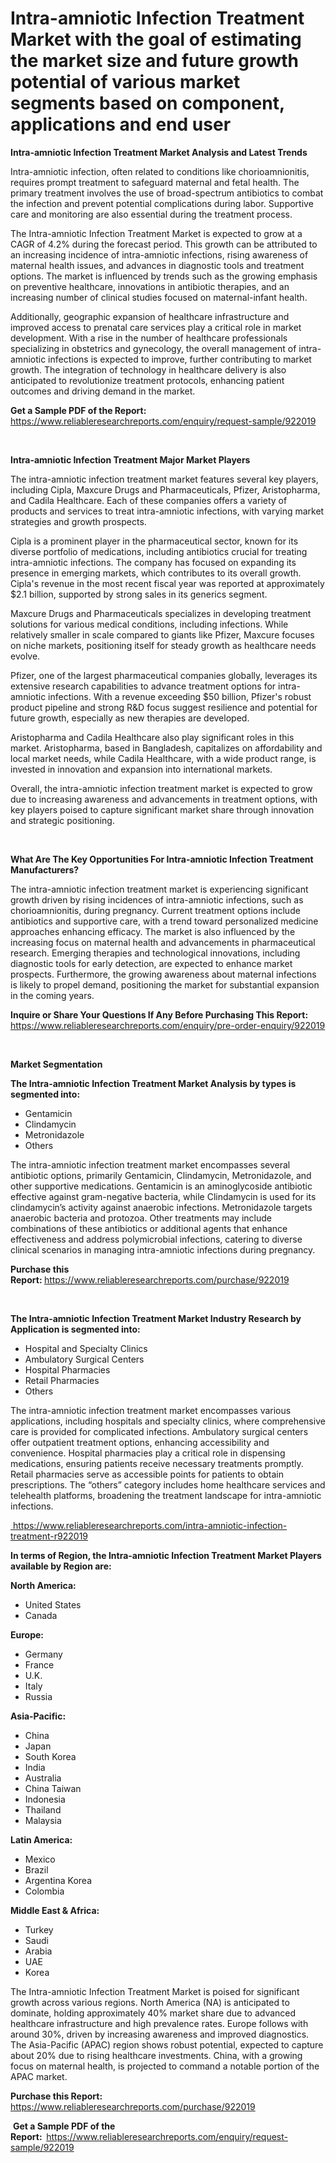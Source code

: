 <p><h1>Intra-amniotic Infection Treatment Market with the goal of estimating the market size and future growth potential of various market segments based on component, applications and end user</h1></p><p><strong>Intra-amniotic Infection Treatment Market Analysis and Latest Trends</strong></p>
<p><p>Intra-amniotic infection, often related to conditions like chorioamnionitis, requires prompt treatment to safeguard maternal and fetal health. The primary treatment involves the use of broad-spectrum antibiotics to combat the infection and prevent potential complications during labor. Supportive care and monitoring are also essential during the treatment process.</p><p>The Intra-amniotic Infection Treatment Market is expected to grow at a CAGR of 4.2% during the forecast period. This growth can be attributed to an increasing incidence of intra-amniotic infections, rising awareness of maternal health issues, and advances in diagnostic tools and treatment options. The market is influenced by trends such as the growing emphasis on preventive healthcare, innovations in antibiotic therapies, and an increasing number of clinical studies focused on maternal-infant health.</p><p>Additionally, geographic expansion of healthcare infrastructure and improved access to prenatal care services play a critical role in market development. With a rise in the number of healthcare professionals specializing in obstetrics and gynecology, the overall management of intra-amniotic infections is expected to improve, further contributing to market growth. The integration of technology in healthcare delivery is also anticipated to revolutionize treatment protocols, enhancing patient outcomes and driving demand in the market.</p></p>
<p><strong>Get a Sample PDF of the Report:&nbsp;</strong> <a href="https://www.reliableresearchreports.com/enquiry/request-sample/922019?utm_campaign=3029&utm_medium=2&utm_source=Github&utm_content=ia&utm_term=19042025&utm_id=intra-amniotic-infection-treatment">https://www.reliableresearchreports.com/enquiry/request-sample/922019</a></p>
<p>&nbsp;</p>
<p><strong>Intra-amniotic Infection Treatment Major Market Players</strong></p>
<p><p>The intra-amniotic infection treatment market features several key players, including Cipla, Maxcure Drugs and Pharmaceuticals, Pfizer, Aristopharma, and Cadila Healthcare. Each of these companies offers a variety of products and services to treat intra-amniotic infections, with varying market strategies and growth prospects.</p><p>Cipla is a prominent player in the pharmaceutical sector, known for its diverse portfolio of medications, including antibiotics crucial for treating intra-amniotic infections. The company has focused on expanding its presence in emerging markets, which contributes to its overall growth. Cipla's revenue in the most recent fiscal year was reported at approximately $2.1 billion, supported by strong sales in its generics segment.</p><p>Maxcure Drugs and Pharmaceuticals specializes in developing treatment solutions for various medical conditions, including infections. While relatively smaller in scale compared to giants like Pfizer, Maxcure focuses on niche markets, positioning itself for steady growth as healthcare needs evolve.</p><p>Pfizer, one of the largest pharmaceutical companies globally, leverages its extensive research capabilities to advance treatment options for intra-amniotic infections. With a revenue exceeding $50 billion, Pfizer's robust product pipeline and strong R&D focus suggest resilience and potential for future growth, especially as new therapies are developed.</p><p>Aristopharma and Cadila Healthcare also play significant roles in this market. Aristopharma, based in Bangladesh, capitalizes on affordability and local market needs, while Cadila Healthcare, with a wide product range, is invested in innovation and expansion into international markets.</p><p>Overall, the intra-amniotic infection treatment market is expected to grow due to increasing awareness and advancements in treatment options, with key players poised to capture significant market share through innovation and strategic positioning.</p></p>
<p>&nbsp;</p>
<p><strong>What Are The Key Opportunities For Intra-amniotic Infection Treatment Manufacturers?</strong></p>
<p><p>The intra-amniotic infection treatment market is experiencing significant growth driven by rising incidences of intra-amniotic infections, such as chorioamnionitis, during pregnancy. Current treatment options include antibiotics and supportive care, with a trend toward personalized medicine approaches enhancing efficacy. The market is also influenced by the increasing focus on maternal health and advancements in pharmaceutical research. Emerging therapies and technological innovations, including diagnostic tools for early detection, are expected to enhance market prospects. Furthermore, the growing awareness about maternal infections is likely to propel demand, positioning the market for substantial expansion in the coming years.</p></p>
<p><strong>Inquire or Share Your Questions If Any Before Purchasing This Report:</strong> <a href="https://www.reliableresearchreports.com/enquiry/pre-order-enquiry/922019?utm_campaign=3029&utm_medium=2&utm_source=Github&utm_content=ia&utm_term=19042025&utm_id=intra-amniotic-infection-treatment">https://www.reliableresearchreports.com/enquiry/pre-order-enquiry/922019</a></p>
<p>&nbsp;</p>
<p><strong>Market Segmentation</strong></p>
<p><strong>The Intra-amniotic Infection Treatment Market Analysis by types is segmented into:</strong></p>
<p><ul><li>Gentamicin</li><li>Clindamycin</li><li>Metronidazole</li><li>Others</li></ul></p>
<p><p>The intra-amniotic infection treatment market encompasses several antibiotic options, primarily Gentamicin, Clindamycin, Metronidazole, and other supportive medications. Gentamicin is an aminoglycoside antibiotic effective against gram-negative bacteria, while Clindamycin is used for its clindamycin’s activity against anaerobic infections. Metronidazole targets anaerobic bacteria and protozoa. Other treatments may include combinations of these antibiotics or additional agents that enhance effectiveness and address polymicrobial infections, catering to diverse clinical scenarios in managing intra-amniotic infections during pregnancy.</p></p>
<p><strong>Purchase this Report:&nbsp;</strong><a href="https://www.reliableresearchreports.com/purchase/922019?utm_campaign=3029&utm_medium=2&utm_source=Github&utm_content=ia&utm_term=19042025&utm_id=intra-amniotic-infection-treatment">https://www.reliableresearchreports.com/purchase/922019</a></p>
<p>&nbsp;</p>
<p><strong>The Intra-amniotic Infection Treatment Market Industry Research by Application is segmented into:</strong></p>
<p><ul><li>Hospital and Specialty Clinics</li><li>Ambulatory Surgical Centers</li><li>Hospital Pharmacies</li><li>Retail Pharmacies</li><li>Others</li></ul></p>
<p><p>The intra-amniotic infection treatment market encompasses various applications, including hospitals and specialty clinics, where comprehensive care is provided for complicated infections. Ambulatory surgical centers offer outpatient treatment options, enhancing accessibility and convenience. Hospital pharmacies play a critical role in dispensing medications, ensuring patients receive necessary treatments promptly. Retail pharmacies serve as accessible points for patients to obtain prescriptions. The “others” category includes home healthcare services and telehealth platforms, broadening the treatment landscape for intra-amniotic infections.</p></p>
<p><a href="https://www.reliableresearchreports.com/intra-amniotic-infection-treatment-r922019?utm_campaign=3029&utm_medium=2&utm_source=Github&utm_content=ia&utm_term=19042025&utm_id=intra-amniotic-infection-treatment">&nbsp;https://www.reliableresearchreports.com/intra-amniotic-infection-treatment-r922019</a></p>
<p><strong>In terms of Region, the Intra-amniotic Infection Treatment Market Players available by Region are:</strong></p>
<p>
    <p> <strong> North America: </strong>
        <ul>
            <li>United States</li>
            <li>Canada</li>
        </ul>
        </p> 
    <p> <strong> Europe: </strong>
        <ul>
            <li>Germany</li>
            <li>France</li>
            <li>U.K.</li>
            <li>Italy</li>
            <li>Russia</li>
        </ul>
        </p> 
    <p> <strong> Asia-Pacific: </strong>
        <ul>
            <li>China</li>
            <li>Japan</li>
            <li>South Korea</li>
            <li>India</li>
            <li>Australia</li>
            <li>China Taiwan</li>
            <li>Indonesia</li>
            <li>Thailand</li>
            <li>Malaysia</li>
        </ul>
        </p> 
    <p> <strong> Latin America: </strong>
        <ul>
            <li>Mexico</li>
            <li>Brazil</li>
            <li>Argentina Korea</li>
            <li>Colombia</li>
        </ul>
        </p> 
    <p> <strong> Middle East & Africa: </strong>
        <ul>
            <li>Turkey</li>
            <li>Saudi</li>
            <li>Arabia</li>
            <li>UAE</li>
            <li>Korea</li>
        </ul>
    </p>
    </p>
<p><p>The Intra-amniotic Infection Treatment Market is poised for significant growth across various regions. North America (NA) is anticipated to dominate, holding approximately 40% market share due to advanced healthcare infrastructure and high prevalence rates. Europe follows with around 30%, driven by increasing awareness and improved diagnostics. The Asia-Pacific (APAC) region shows robust potential, expected to capture about 20% due to rising healthcare investments. China, with a growing focus on maternal health, is projected to command a notable portion of the APAC market.</p></p>
<p><strong>Purchase this Report: </strong><a href="https://www.reliableresearchreports.com/purchase/922019?utm_campaign=3029&utm_medium=2&utm_source=Github&utm_content=ia&utm_term=19042025&utm_id=intra-amniotic-infection-treatment">https://www.reliableresearchreports.com/purchase/922019</a></p>
<p>&nbsp;<strong>Get a Sample PDF of the Report:&nbsp;&nbsp;</strong><a href="https://www.reliableresearchreports.com/enquiry/request-sample/922019?utm_campaign=3029&utm_medium=2&utm_source=Github&utm_content=ia&utm_term=19042025&utm_id=intra-amniotic-infection-treatment">https://www.reliableresearchreports.com/enquiry/request-sample/922019</a></p>
<p><strong></strong></p>
<p><p></p><p></p><p></p></p>